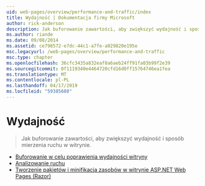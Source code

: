 ```yaml
---
uid: web-pages/overview/performance-and-traffic/index
title: Wydajność | Dokumentacja firmy Microsoft
author: rick-anderson
description: Jak buforowanie zawartości, aby zwiększyć wydajność i sposób mierzenia ruchu w witrynie.
ms.author: riande
ms.date: 09/08/2014
ms.assetid: ce798572-e7dc-44c1-a7fe-a029820e195e
msc.legacyurl: /web-pages/overview/performance-and-traffic
msc.type: chapter
ms.openlocfilehash: 36cfc3435a832eaf8a6aeb24ff91fa03b99f2e39
ms.sourcegitcommit: 0f1119340e4464720cfd16d0ff15764746ea1fea
ms.translationtype: MT
ms.contentlocale: pl-PL
ms.lasthandoff: 04/17/2019
ms.locfileid: "59385608"
---
```

# <a name="performance"></a>Wydajność

> Jak buforowanie zawartości, aby zwiększyć wydajność i sposób mierzenia ruchu w witrynie.


- [Buforowanie w celu poprawienia wydajności witryny](15-caching-to-improve-the-performance-of-your-website.md)
- [Analizowanie ruchu](14-analyzing-traffic.md)
- [Tworzenie pakietów i minifikacja zasobów w witrynie ASP.NET Web Pages (Razor)](bundling-and-minifying-assets-in-an-aspnet-web-pages-razor-site.md)
